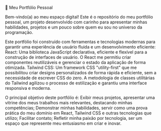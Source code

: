 🚀 Meu Portfólio Pessoal

Bem-vindo(a) ao meu espaço digital! Este é o repositório do meu portfólio pessoal, um projeto desenvolvido com carinho para apresentar minhas habilidades, projetos e um pouco sobre quem eu sou no universo da programação.

Este portfólio foi construído com ferramentas e tecnologias modernas para garantir uma experiência de usuário fluida e um desenvolvimento eficiente:
React: Uma biblioteca JavaScript declarativa, eficiente e flexível para a construção de interfaces de usuário. O React me permitiu criar componentes reutilizáveis e gerenciar o estado da aplicação de forma otimizada.
Tailwind CSS: Um framework CSS "utility-first" que me possibilitou criar designs personalizados de forma rápida e eficiente, sem a necessidade de escrever CSS do zero. A metodologia de classes utilitárias do Tailwind agilizou o processo de estilização e garantiu uma interface responsiva e moderna.


O principal objetivo deste portfólio é: Exibir meus projetos, apresentar uma vitrine dos meus trabalhos mais relevantes, destacando minhas competências; Demonstrar minhas habilidades, servir como uma prova prática do meu domínio em React, Tailwind CSS e outras tecnologias que utilizo; Facilitar contato; Refletir minha paixão por tecnologia, ser um espaço que represente meu entusiasmo em criar e inovar.

